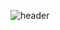 ![header](https://capsule-render.vercel.app/api?type=rect&color=0:757f8f,100:3365b5&height=150&text=Nakyoung-Han&desc=Information%20Security%20Engineer/AI%20Developer&descAlign=75&descAlignY=80) 
